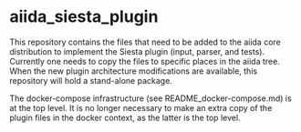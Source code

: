 # aiida_siesta_plugin
This repository contains the files that need to be added to the aiida core distribution to
implement the Siesta plugin (input, parser, and tests).
Currently one needs to copy the files to specific places in the aiida tree. When the new
plugin architecture modifications are available, this repository will hold a stand-alone
package.

The docker-compose infrastructure (see README_docker-compose.md) is at the top level. It
is no longer necessary to make an extra copy of the plugin files in the docker context,
as the latter is the top level.


